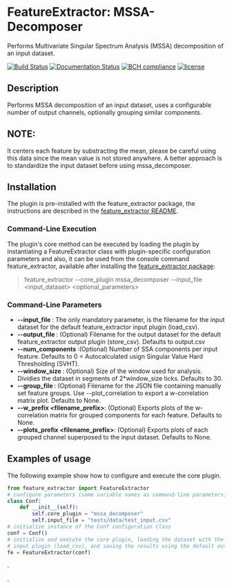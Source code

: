 # FeatureExtractor: MSSA-Decomposer

Performs Multivariate Singular Spectrum Analysis (MSSA) decomposition of an input dataset.

[![Build Status](https://travis-ci.org/harveybc/feature_extractor.svg?branch=master)](https://travis-ci.org/harveybc/feature_extractor)
[![Documentation Status](https://readthedocs.org/projects/docs/badge/?version=latest)](https://harveybc-feature_extractor.readthedocs.io/en/latest/)
[![BCH compliance](https://bettercodehub.com/edge/badge/harveybc/feature_extractor?branch=master)](https://bettercodehub.com/)
[![license](https://img.shields.io/github/license/mashape/apistatus.svg?maxAge=2592000)](https://github.com/harveybc/feature_extractor/blob/master/LICENSE)

## Description

Performs MSSA decomposition of an input dataset, uses a configurable number of output channels, optionally 
grouping similar components.

## NOTE: 

It centers each feature by substracting the mean, please be careful using this data since the mean value is not stored anywhere. A better approach is to standardize the input dataset before using mssa_decomposer.

## Installation

The plugin is pre-installed with the feature_extractor package, the instructions are described in the [feature_extractor README](../master/README.md).

### Command-Line Execution

The plugin's core method can be executed by loading the plugin by instantiating a FeatureExtractor class with plugin-specific configuration parameters and also, it can be used from the console command feature_extractor, available after installing the [feature_extractor package](../master/README.md):
> feature_extractor --core_plugin mssa_decomposer --input_file <input_dataset> <optional_parameters>

### Command-Line Parameters

* __--input_file <filename>__: The only mandatory parameter, is the filename for the input dataset for the default feature_extractor input plugin (load_csv).
* __--output_file <filename>__: (Optional) Filename for the output dataset for the default feature_extractor output plugin (store_csv). Defaults to output.csv
* __--num_components <val>__:(Optional) Number of SSA components per input feature. Defaults to 0 = Autocalculated usign Singular Value Hard Thresholding (SVHT).
* __--window_size <val>__: (Optional) Size of the window used for analysis. Dividies the dataset in segments of 2*window_size ticks. Defaults to 30.
* __--group_file <filename>__: (Optional) Filename for the JSON file containing manually set feature groups. Use --plot_correlation to export a w-correlation matrix plot. Defaults to None.
* __--w_prefix <filename_prefix>__: (Optional) Exports plots of the w-correlation matrix for grouped components for each feature. Defaults to None.
* __--plots_prefix <filename_prefix>__: (Optional) Exports plots of each grouped channel superposed to the input dataset. Defaults to None.


## Examples of usage

The following example show how to configure and execute the core plugin.

```python
from feature_extractor import FeatureExtractor
# configure parameters (same variable names as command-line parameters)
class Conf:
    def __init__(self):
        self.core_plugin = "mssa_decomposer"
        self.input_file = "tests/data/test_input.csv"
# initialize instance of the Conf configuration class
conf = Conf()
# initialize and execute the core plugin, loading the dataset with the default feature_extractor 
# input plugin (load_csv), and saving the results using the default output plugin (store_csv). 
fe = FeatureExtractor(conf)
```







.






.